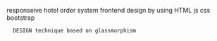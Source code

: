responseive hotel order system frontend design by using 
      HTML
      js
      css
      bootstrap
      
      DESIGN technique based on glassmorphism
      
